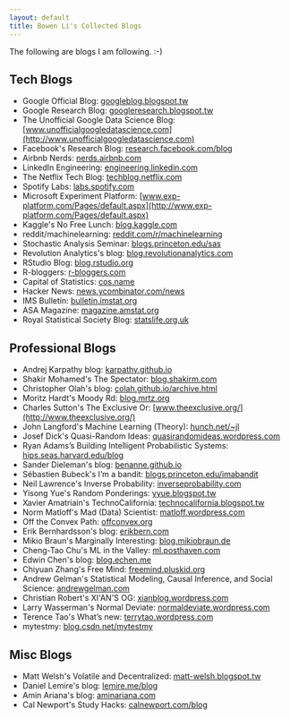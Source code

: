 ```yaml
---
layout: default
title: Bowen Li's Collected Blogs
---
```


The following are blogs I am following. :-)

## Tech Blogs
- Google Official Blog:
[googleblog.blogspot.tw](https://googleblog.blogspot.tw)		
- Google Research Blog:
[googleresearch.blogspot.tw](https://googleresearch.blogspot.tw)
- The Unofficial Google Data Science Blog:
[www.unofficialgoogledatascience.com](http://www.unofficialgoogledatascience.com)
- Facebook's Research Blog:
[research.facebook.com/blog](https://research.facebook.com/blog)
- Airbnb Nerds:
[nerds.airbnb.com](http://nerds.airbnb.com)
- LinkedIn Engineering:
[engineering.linkedin.com](https://engineering.linkedin.com)
- The Netflix Tech Blog:
[techblog.netflix.com](http://techblog.netflix.com)
- Spotify Labs:
[labs.spotify.com](https://labs.spotify.com)
- Microsoft Experiment Platform:
[www.exp-platform.com/Pages/default.aspx](http://www.exp-platform.com/Pages/default.aspx)
- Kaggle's No Free Lunch:
[blog.kaggle.com](http://blog.kaggle.com)
- reddit/machinelearning:
[reddit.com/r/machinelearning](https://reddit.com/r/machinelearning)
- Stochastic Analysis Seminar:
[blogs.princeton.edu/sas](https://blogs.princeton.edu/sas)
- Revolution Analytics's blog:
[blog.revolutionanalytics.com](http://blog.revolutionanalytics.com)
- RStudio Blog:
[blog.rstudio.org](https://blog.rstudio.org)
- R-bloggers:
[r-bloggers.com](https://r-bloggers.com)
- Capital of Statistics:
[cos.name](http://cos.name)
- Hacker News:
[news.ycombinator.com/news](https://news.ycombinator.com/news)
- IMS Bulletin:
[bulletin.imstat.org](http://bulletin.imstat.org)
- ASA Magazine:
[magazine.amstat.org](http://magazine.amstat.org)
- Royal Statistical Society Blog:
[statslife.org.uk](https://statslife.org.uk)

## Professional Blogs
- Andrej Karpathy blog:
[karpathy.github.io](https://karpathy.github.io)
- Shakir Mohamed's The Spectator:
[blog.shakirm.com](http://blog.shakirm.com)
- Christopher Olah's blog:
[colah.github.io/archive.html](https://colah.github.io/archive.html)
- Moritz Hardt's Moody Rd:
[blog.mrtz.org](http://blog.mrtz.org)
- Charles Sutton's The Exclusive Or:
[www.theexclusive.org/](http://www.theexclusive.org/)
- John Langford's Machine Learning (Theory):
[hunch.net/~jl](http://hunch.net/~jl)
- Josef Dick's Quasi-Random Ideas:
[quasirandomideas.wordpress.com](https://quasirandomideas.wordpress.com)
- Ryan Adams’s Building Intelligent Probabilistic Systems:
[hips.seas.harvard.edu/blog](https://hips.seas.harvard.edu/blog)
- Sander Dieleman's blog:
[benanne.github.io](http://benanne.github.io)
- Sébastien Bubeck's I’m a bandit:
[blogs.princeton.edu/imabandit](https://blogs.princeton.edu/imabandit)	
- Neil Lawrence's Inverse Probability:
[inverseprobability.com](http://inverseprobability.com)
- Yisong Yue's Random Ponderings:
[yyue.blogspot.tw](https://yyue.blogspot.tw)	
- Xavier Amatriain's TechnoCalifornia:
[technocalifornia.blogspot.tw](https://technocalifornia.blogspot.tw)
- Norm Matloff's Mad (Data) Scientist:
[matloff.wordpress.com](https://matloff.wordpress.com)
- Off the Convex Path:
[offconvex.org](http://offconvex.org)
- Erik Bernhardsson's blog:
[erikbern.com](https://erikbern.com)
- Mikio Braun's Marginally Interesting:
[blog.mikiobraun.de](http://blog.mikiobraun.de)
- Cheng-Tao Chu's ML in the Valley:
[ml.posthaven.com](https://ml.posthaven.com)
- Edwin Chen's blog:
[blog.echen.me](http://blog.echen.me)
- Chiyuan Zhang's Free Mind:
[freemind.pluskid.org](http://freemind.pluskid.org)
- Andrew Gelman's Statistical Modeling, Causal Inference, and Social Science:
[andrewgelman.com](http://andrewgelman.com)
- Christian Robert's XI'AN'S OG:
[xianblog.wordpress.com](https://xianblog.wordpress.com)
- Larry Wasserman's Normal Deviate:
[normaldeviate.wordpress.com](https://normaldeviate.wordpress.com)
- Terence Tao's What’s new:
[terrytao.wordpress.com](https://terrytao.wordpress.com)
- mytestmy:
[blog.csdn.net/mytestmy](http://blog.csdn.net/mytestmy)

## Misc Blogs
- Matt Welsh's Volatile and Decentralized:
[matt-welsh.blogspot.tw](http://matt-welsh.blogspot.tw)
- Daniel Lemire's blog:
[lemire.me/blog](http://lemire.me/blog)
- Amin Ariana's blog:
[aminariana.com](http://aminariana.com)
- Cal Newport's Study Hacks:
[calnewport.com/blog](http://calnewport.com/blog)

